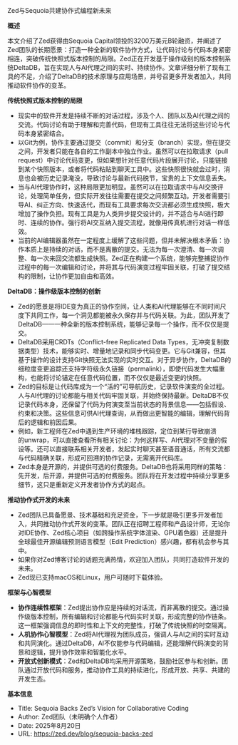 Zed与Sequoia共建协作式编程新未来

  

**概述**

  

本文介绍了Zed获得由Sequoia Capital领投的3200万美元B轮融资，并阐述了Zed团队的长期愿景：打造一种全新的软件协作方式，让代码讨论与代码本身紧密相连，突破传统快照式版本控制的局限。Zed正在开发基于操作级别的版本控制系统DeltaDB，旨在实现人与AI代理之间的实时、持续协作。文章详细分析了现有工具的不足，介绍了DeltaDB的技术原理与应用场景，并号召更多开发者加入，共同推动软件协作的变革。

  

**传统快照式版本控制的局限**

- 现实中的软件开发是持续不断的对话过程，涉及个人、团队以及AI代理之间的交流。代码讨论有助于理解和完善代码，但现有工具往往无法将这些讨论与代码本身紧密结合。
- 以Git为例，协作主要通过提交（commit）和分支（branch）实现，但在提交之间，开发者只能在各自的工作副本中独立作业。虽然可以在拉取请求（pull request）中讨论代码变更，但如果想针对任意代码片段展开讨论，只能链接到某个快照版本，或者将代码粘贴到聊天工具中。这些快照很快就会过时，消息也会被历史记录淹没，导致讨论与最新代码脱节，宝贵的上下文信息丢失。
- 当与AI代理协作时，这种局限更加明显。虽然可以在拉取请求中与AI交换评论，处理简单任务，但实际开发往往需要在提交之间频繁互动。开发者需要引导AI、纠正方向、快速迭代，而现有工具要求每次交流都必须生成快照，极大增加了操作负担。现有工具是为人类异步提交设计的，并不适合与AI进行即时、连续的协作。强行将AI交互纳入提交流程，就像用传真机进行对话一样低效。
- 当前的AI编辑器虽然在一定程度上缓解了这些问题，但并未解决根本矛盾：协作本质上是持续的对话，而不是离散的提交。无法为每一次澄清、每一次调整、每一次来回交流都生成快照。Zed正在构建一个系统，能够完整捕捉协作过程中的每一次编辑和讨论，并将其与代码演变过程牢固关联，打破了提交结构的限制，让协作更加自由和高效。

  

**DeltaDB：操作级版本控制的创新**

- Zed的愿景是将IDE变为真正的协作空间，让人类和AI代理能够在不同时间尺度下共同工作，每一个洞见都能被永久保存并与代码关联。为此，团队开发了DeltaDB——一种全新的版本控制系统，能够记录每一个操作，而不仅仅是提交。
- DeltaDB采用CRDTs（Conflict-free Replicated Data Types，无冲突复制数据类型）技术，能够实时、增量地记录和同步代码变更。它与Git兼容，但其基于操作的设计支持Git快照无法实现的实时交互。对于异步协作，DeltaDB的细粒度变更追踪还支持字符级永久链接（permalink），即使代码发生大幅重构，也能将讨论锚定在任意代码位置，而不仅仅是最近变更的快照。
- Zed的目标是让代码库成为一个“活的”可导航历史，记录软件演变的全过程。人与AI代理的讨论都能与相关代码牢固关联，并始终保持最新。DeltaDB不仅记录代码本身，还保留了代码为何演变至当前状态的背景信息——包括假设、约束和决策。这些信息可供AI代理查询，从而做出更智能的编辑，理解代码背后的逻辑和前因后果。
- 例如，新工程师在Zed中遇到生产环境的堆栈跟踪，定位到某行导致崩溃的‎⁠unwrap⁠，可以直接查看所有相关讨论：为何这样写、AI代理对不变量的假设等。还可以直接联系相关开发者，发起实时聊天甚至语音通话，所有交流都与代码精确关联，形成可回溯的协作记录，无需离开代码库。
- Zed本身是开源的，并提供可选的付费服务。DeltaDB也将采用同样的策略：先开发，后开源，并提供可选的付费服务。团队将在开发过程中持续分享更多细节，这只是重新定义开发者协作方式的起点。

  

**推动协作式开发的未来**

- Zed团队已具备愿景、技术基础和充足资金，下一步就是吸引更多开发者加入，共同推动协作式开发的变革。团队正在招聘工程师和产品设计师，无论你对IDE协作、Zed核心项目（如跨操作系统字体渲染、GPU着色器）还是提升全球最佳开源编辑预测语言模型（Edit Prediction）感兴趣，都有机会参与其中。
- 如果你对Zed博客讨论的话题充满热情，欢迎加入团队，共同打造软件开发的未来。
- Zed现已支持macOS和Linux，用户可随时下载体验。

  

**框架与心智模型**

- **协作连续性框架**：Zed提出协作应是持续的对话流，而非离散的提交。通过操作级版本控制，所有编辑和讨论都能与代码实时关联，形成完整的协作链条。这一框架强调信息的即时性和上下文的完整性，打破了传统快照的时空隔离。
- **人机协作心智模型**：Zed将AI代理视为团队成员，强调人与AI之间的实时互动和共同演化。通过DeltaDB，AI不仅能参与代码编辑，还能理解代码演变的背景和逻辑，提升协作效率和智能化水平。
- **开放式创新模式**：Zed和DeltaDB均采用开源策略，鼓励社区参与和创新。团队通过开放代码和服务，推动协作工具的持续进化，形成开放、共享、共建的开发生态。

  

**基本信息**

- Title: Sequoia Backs Zed’s Vision for Collaborative Coding
- Author: Zed团队（未明确个人作者）
- Date: 2025年8月20日
- URL: https://zed.dev/blog/sequoia-backs-zed